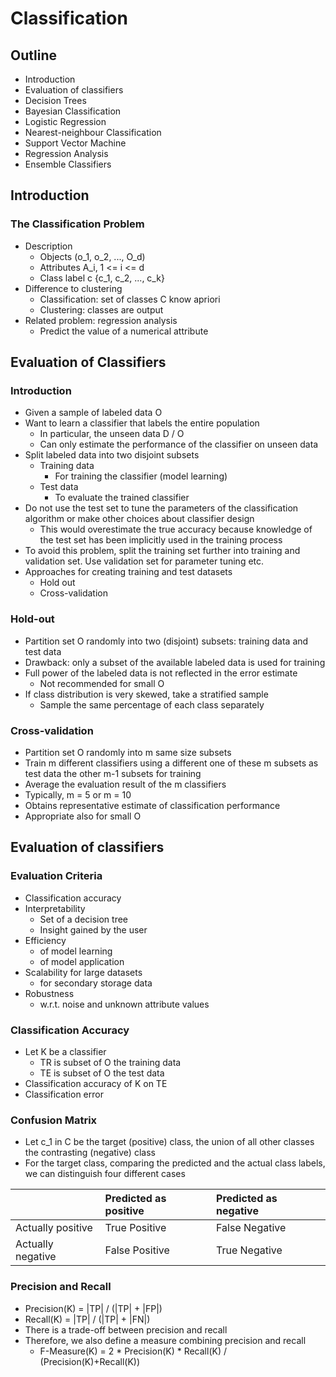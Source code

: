 # Classification 

## Outline
* Introduction
* Evaluation of classifiers
* Decision Trees
* Bayesian Classification
* Logistic Regression
* Nearest-neighbour Classification
* Support Vector Machine
* Regression Analysis
* Ensemble Classifiers

## Introduction
### The Classification Problem
* Description
	* Objects (o_1, o_2, ..., O_d) 
	* Attributes A_i, 1 <= i <= d
	* Class label c {c_1, c_2, ..., c_k}
* Difference to clustering
	* Classification: set of classes C know apriori
	* Clustering: classes are output
* Related problem: regression analysis
	* Predict the value of a numerical attribute

## Evaluation of Classifiers 
### Introduction
* Given a sample of labeled data O
* Want to learn a classifier that labels the entire population
	* In particular, the unseen data D / O
	* Can only estimate the performance of the classifier on unseen data
* Split labeled data into two disjoint subsets
	* Training data
		* For training the classifier (model learning)
	* Test data
		* To evaluate the trained classifier
* Do not use the test set to tune the parameters of the classification algorithm or make other choices about classifier design
	* This would overestimate the true accuracy because knowledge of the test set has been implicitly used in the training process
* To avoid this problem, split the training set further into training and validation set. Use validation set for parameter tuning etc.
* Approaches for creating training and test datasets
	* Hold out
	* Cross-validation

### Hold-out
* Partition set O randomly into two (disjoint) subsets: training data and test data
* Drawback: only a subset of the available labeled data is used for training
* Full power of the labeled data is not reflected in the error estimate
	* Not recommended for small O
* If class distribution is very skewed, take a stratified sample
	* Sample the same percentage of each class separately

### Cross-validation
* Partition set O randomly into m same size subsets
* Train m different classifiers using a different one of these m subsets as test data the other m-1 subsets for training
* Average the evaluation result of the m classifiers
* Typically, m = 5 or m = 10
* Obtains representative estimate of classification performance
* Appropriate also for small O

## Evaluation of classifiers
### Evaluation Criteria
* Classification accuracy
* Interpretability
	* Set of a decision tree
	* Insight gained by the user
* Efficiency
	* of model learning
	* of model application
* Scalability for large datasets
	* for secondary storage data
* Robustness
	* w.r.t. noise and unknown attribute values

### Classification Accuracy
* Let K be a classifier
	* TR is subset of O the training data
	* TE is subset of O the test data
* Classification accuracy of K on TE
* Classification error

### Confusion Matrix
* Let c_1 in C be the target (positive) class, the union of all other classes the contrasting (negative) class
* For the target class, comparing the predicted and the actual class labels, we can distinguish four different cases

||Predicted as positive| Predicted as negative|
|:--|:--|:--|
|Actually positive|True Positive|False Negative|
|Actually negative|False Positive|True Negative|

### Precision and Recall
* Precision(K) = |TP| / (|TP| + |FP|)
* Recall(K) = |TP| / (|TP| + |FN|)
* There is a trade-off between precision and recall
* Therefore, we also define a measure combining precision and recall
	* F-Measure(K) = 2 * Precision(K) * Recall(K) / (Precision(K)+Recall(K))
